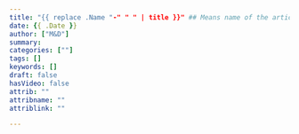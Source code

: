 ```yaml
---
title: "{{ replace .Name "-" " " | title }}" ## Means name of the article is filename
date: {{ .Date }}
author: ["M&D"]
summary:
categories: [""]
tags: []
keywords: []
draft: false
hasVideo: false
attrib: ""
attribname: ""
attriblink: ""

---
```

